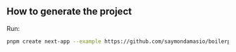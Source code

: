 ## How to generate the project
Run:
```bash
pnpm create next-app --example https://github.com/saymondamasio/boilerplate-next
```
